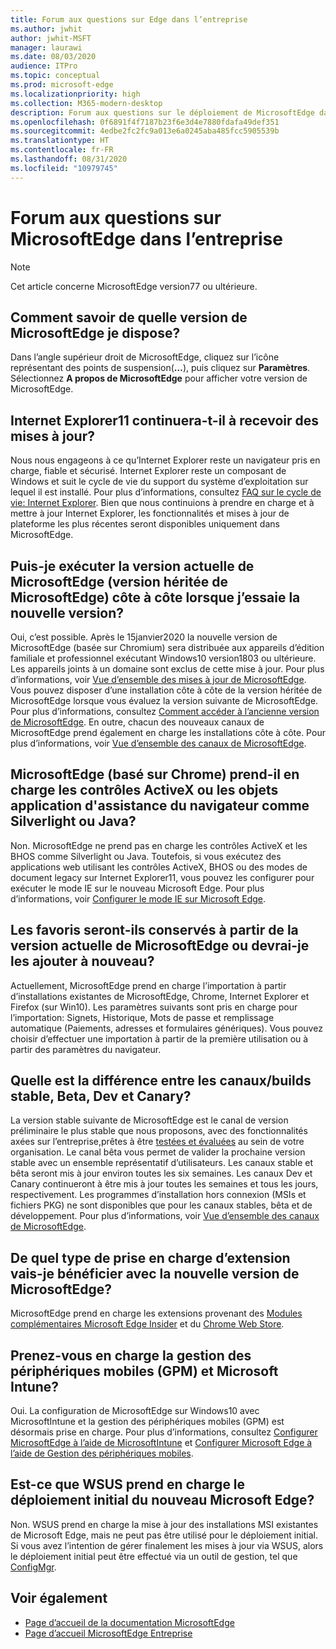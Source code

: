 ```yaml
---
title: Forum aux questions sur Edge dans l’entreprise
ms.author: jwhit
author: jwhit-MSFT
manager: laurawi
ms.date: 08/03/2020
audience: ITPro
ms.topic: conceptual
ms.prod: microsoft-edge
ms.localizationpriority: high
ms.collection: M365-modern-desktop
description: Forum aux questions sur le déploiement de MicrosoftEdge dans l’entreprise
ms.openlocfilehash: 0f6891f4f7187b23f6e3d4e7880fdafa49def351
ms.sourcegitcommit: 4edbe2fc2fc9a013e6a0245aba485fcc5905539b
ms.translationtype: HT
ms.contentlocale: fr-FR
ms.lasthandoff: 08/31/2020
ms.locfileid: "10979745"
---
```

# Forum aux questions sur MicrosoftEdge dans l’entreprise

> [!NOTE]
> Cet article concerne MicrosoftEdge version77 ou ultérieure.

## Comment savoir de quelle version de MicrosoftEdge je dispose?

Dans l’angle supérieur droit de MicrosoftEdge, cliquez sur l’icône représentant des points de suspension(**…**), puis cliquez sur **Paramètres**. Sélectionnez **A propos de MicrosoftEdge** pour afficher votre version de MicrosoftEdge.

## Internet Explorer11 continuera-t-il à recevoir des mises à jour?

Nous nous engageons à ce qu’Internet Explorer reste un navigateur pris en charge, fiable et sécurisé. Internet Explorer reste un composant de Windows et suit le cycle de vie du support du système d’exploitation sur lequel il est installé. Pour plus d’informations, consultez [FAQ sur le cycle de vie: Internet Explorer](https://support.microsoft.com/help/17454/). Bien que nous continuions à prendre en charge et à mettre à jour Internet Explorer, les fonctionnalités et mises à jour de plateforme les plus récentes seront disponibles uniquement dans MicrosoftEdge.

## Puis-je exécuter la version actuelle de MicrosoftEdge (version héritée de MicrosoftEdge) côte à côte lorsque j’essaie la nouvelle version?

Oui, c’est possible. Après le 15janvier2020 la nouvelle version de MicrosoftEdge (basée sur Chromium) sera distribuée aux appareils d’édition familiale et professionnel exécutant Windows10 version1803 ou ultérieure. Les appareils joints à un domaine sont exclus de cette mise à jour. Pour plus d’informations, voir [Vue d’ensemble des mises à jour de MicrosoftEdge](https://docs.microsoft.com/deployedge/microsoft-edge-blocker-toolkit#overview). Vous pouvez disposer d’une installation côte à côte de la version héritée de MicrosoftEdge lorsque vous évaluez la version suivante de MicrosoftEdge. Pour plus d’informations, consultez [Comment accéder à l’ancienne version de MicrosoftEdge](https://docs.microsoft.com/deployedge/microsoft-edge-sysupdate-access-old-edge). En outre, chacun des nouveaux canaux de MicrosoftEdge prend également en charge les installations côte à côte. Pour plus d’informations, voir [Vue d’ensemble des canaux de MicrosoftEdge](https://docs.microsoft.com/deployedge/microsoft-edge-channels).

## MicrosoftEdge (basé sur Chrome) prend-il en charge les contrôles ActiveX ou les objets application d'assistance du navigateur comme Silverlight ou Java?

Non. MicrosoftEdge ne prend pas en charge les contrôles ActiveX et les BHOS comme Silverlight ou Java. Toutefois, si vous exécutez des applications web utilisant les contrôles ActiveX, BHOS ou des modes de document legacy sur Internet Explorer11, vous pouvez les configurer pour exécuter le mode IE sur le nouveau Microsoft Edge. Pour plus d’informations, voir [Configurer le mode IE sur Microsoft Edge](https://docs.microsoft.com/DeployEdge/edge-ie-mode).

## Les favoris seront-ils conservés à partir de la version actuelle de MicrosoftEdge ou devrai-je les ajouter à nouveau?

Actuellement, MicrosoftEdge prend en charge l’importation à partir d’installations existantes de MicrosoftEdge, Chrome, Internet Explorer et Firefox (sur Win10). Les paramètres suivants sont pris en charge pour l’importation: Signets, Historique, Mots de passe et remplissage automatique (Paiements, adresses et formulaires génériques). Vous pouvez choisir d’effectuer une importation à partir de la première utilisation ou à partir des paramètres du navigateur.  

## Quelle est la différence entre les canaux/builds stable, Beta, Dev et Canary?

La version stable suivante de MicrosoftEdge est le canal de version préliminaire le plus stable que nous proposons, avec des fonctionnalités axées sur l’entreprise,prêtes à être [testées et évaluées](https://aka.ms/EdgeEnterprise) au sein de votre organisation. Le canal bêta vous permet de valider la prochaine version stable avec un ensemble représentatif d’utilisateurs. Les canaux stable et bêta seront mis à jour environ toutes les six semaines. Les canaux Dev et Canary continueront à être mis à jour toutes les semaines et tous les jours, respectivement. Les programmes d’installation hors connexion (MSIs et fichiers PKG) ne sont disponibles que pour les canaux stables, bêta et de développement. Pour plus d’informations, voir [Vue d’ensemble des canaux de MicrosoftEdge](https://docs.microsoft.com/deployedge/microsoft-edge-channels).

## De quel type de prise en charge d’extension vais-je bénéficier avec la nouvelle version de MicrosoftEdge?

MicrosoftEdge prend en charge les extensions provenant des [Modules complémentaires Microsoft Edge Insider](https://go.microsoft.com/fwlink/?linkid=2081222) et du [Chrome Web Store](https://go.microsoft.com/fwlink/?linkid=2072338).

## Prenez-vous en charge la gestion des périphériques mobiles (GPM) et Microsoft Intune?

Oui. La configuration de MicrosoftEdge sur Windows10 avec MicrosoftIntune et la gestion des périphériques mobiles (GPM) est désormais prise en charge. Pour plus d’informations, consultez [Configurer MicrosoftEdge à l’aide de MicrosoftIntune](configure-edge-with-intune.md) et [Configurer Microsoft Edge à l’aide de Gestion des périphériques mobiles](configure-edge-with-mdm.md).

## Est-ce que WSUS prend en charge le déploiement initial du nouveau Microsoft Edge?

Non. WSUS prend en charge la mise à jour des installations MSI existantes de Microsoft Edge, mais ne peut pas être utilisé pour le déploiement initial. Si vous avez l’intention de gérer finalement les mises à jour via WSUS, alors le déploiement initial peut être effectué via un outil de gestion, tel que [ConfigMgr](https://docs.microsoft.com/configmgr/apps/deploy-use/deploy-edge?toc=https://docs.microsoft.com/DeployEdge/toc.json&bc=https://docs.microsoft.com/DeployEdge/breadcrumb/toc.json).

## Voir également

- [Page d’accueil de la documentation MicrosoftEdge](https://docs.microsoft.com/DeployEdge/)
- [Page d’accueil MicrosoftEdge Entreprise](https://aka.ms/EdgeEnterprise)
